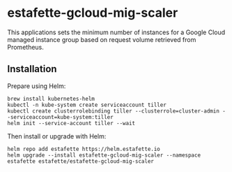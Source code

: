 # estafette-gcloud-mig-scaler
This applications sets the minimum number of instances for a Google Cloud managed instance group based on request volume retrieved from Prometheus.

## Installation

Prepare using Helm:

```
brew install kubernetes-helm
kubectl -n kube-system create serviceaccount tiller
kubectl create clusterrolebinding tiller --clusterrole=cluster-admin --serviceaccount=kube-system:tiller
helm init --service-account tiller --wait
```

Then install or upgrade with Helm:

```
helm repo add estafette https://helm.estafette.io
helm upgrade --install estafette-gcloud-mig-scaler --namespace estafette estafette/estafette-gcloud-mig-scaler
```